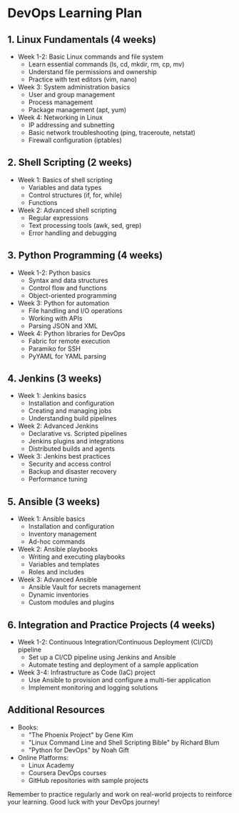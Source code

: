 # DevOps Learning Plan

## 1. Linux Fundamentals (4 weeks)
- Week 1-2: Basic Linux commands and file system
  - Learn essential commands (ls, cd, mkdir, rm, cp, mv)
  - Understand file permissions and ownership
  - Practice with text editors (vim, nano)
- Week 3: System administration basics
  - User and group management
  - Process management
  - Package management (apt, yum)
- Week 4: Networking in Linux
  - IP addressing and subnetting
  - Basic network troubleshooting (ping, traceroute, netstat)
  - Firewall configuration (iptables)

## 2. Shell Scripting (2 weeks)
- Week 1: Basics of shell scripting
  - Variables and data types
  - Control structures (if, for, while)
  - Functions
- Week 2: Advanced shell scripting
  - Regular expressions
  - Text processing tools (awk, sed, grep)
  - Error handling and debugging

## 3. Python Programming (4 weeks)
- Week 1-2: Python basics
  - Syntax and data structures
  - Control flow and functions
  - Object-oriented programming
- Week 3: Python for automation
  - File handling and I/O operations
  - Working with APIs
  - Parsing JSON and XML
- Week 4: Python libraries for DevOps
  - Fabric for remote execution
  - Paramiko for SSH
  - PyYAML for YAML parsing

## 4. Jenkins (3 weeks)
- Week 1: Jenkins basics
  - Installation and configuration
  - Creating and managing jobs
  - Understanding build pipelines
- Week 2: Advanced Jenkins
  - Declarative vs. Scripted pipelines
  - Jenkins plugins and integrations
  - Distributed builds and agents
- Week 3: Jenkins best practices
  - Security and access control
  - Backup and disaster recovery
  - Performance tuning

## 5. Ansible (3 weeks)
- Week 1: Ansible basics
  - Installation and configuration
  - Inventory management
  - Ad-hoc commands
- Week 2: Ansible playbooks
  - Writing and executing playbooks
  - Variables and templates
  - Roles and includes
- Week 3: Advanced Ansible
  - Ansible Vault for secrets management
  - Dynamic inventories
  - Custom modules and plugins

## 6. Integration and Practice Projects (4 weeks)
- Week 1-2: Continuous Integration/Continuous Deployment (CI/CD) pipeline
  - Set up a CI/CD pipeline using Jenkins and Ansible
  - Automate testing and deployment of a sample application
- Week 3-4: Infrastructure as Code (IaC) project
  - Use Ansible to provision and configure a multi-tier application
  - Implement monitoring and logging solutions

## Additional Resources
- Books:
  - "The Phoenix Project" by Gene Kim
  - "Linux Command Line and Shell Scripting Bible" by Richard Blum
  - "Python for DevOps" by Noah Gift
- Online Platforms:
  - Linux Academy
  - Coursera DevOps courses
  - GitHub repositories with sample projects

Remember to practice regularly and work on real-world projects to reinforce your learning. Good luck with your DevOps journey!
